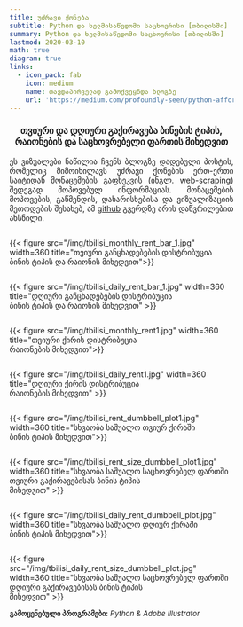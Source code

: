 ```yaml
---
title: უძრავი ქონება
subtitle: Python და ხელმისაწვდომი საცხოვრისი [თბილისში]
summary: Python და ხელმისაწვდომი საცხოვრისი [თბილისში]
lastmod: 2020-03-10
math: true
diagram: true
links:
  - icon_pack: fab
    icon: medium
    name: თავდაპირველად გამოქვეყნდა ბლოგზე
    url: 'https://medium.com/profoundly-seen/python-affordable-housing-tbilisi-7d36fa6cc4f9'
---
```

<style>
  img {
    transition:transform 0.25s ease;
    filter: grayscale(100%);
}
  img:hover {
    filter: grayscale(0);
}
</style>

<center><h3>თვიური და დღიური გაქირავება ბინების ტიპის, რაიონების და საცხოვრებელი ფართის მიხედვით</h3></center>

<p align="justify">
ეს ვიზუალები ნაწილია ჩვენს ბლოგზე დადებული პოსტის, რომელიც მიმოიხილავს უძრავი ქონების ერთ-ერთი საიტიდან მონაცემების გაფხეკვის (ინგლ. web-scraping) შედეგად მოპოვებულ ინფორმაციას. მონაცემების მოპოვების, გაწმენდის, დახარისხებისა და ვიზუალიზაციის მეთოდების შესახებ, ამ <a href="http://bit.ly/3aEdSc4">github</a> გვერდზე  არის დაწვრილებით ახსნილი.</p>

<!DOCTYPE html>
<html>
<head>
<meta name="viewport" content="width=device-width, initial-scale=1">
<style>
* {
  box-sizing: border-box;
}

/* Create two equal columns that floats next to each other */
.column {
  float: left;
  width: 50%;
  padding: 10px;
}

/* Clear floats after the columns */
.row:after {
  content: "";
  display: table;
  clear: both;
}

/* Responsive layout - makes the two columns stack on top of each other instead of next to each other */
@media screen and (max-width: 600px) {
  .column {
    width: 100%;
  }
}
</style>
</head>
<body>

<div class="row">
  <div class="column" style="">
    <p>{{< figure src="/img/tbilisi_monthly_rent_bar_1.jpg" width=360 title="თვიური განცხადებების დისტრიბუცია <br> ბინის ტიპის და რაიონის მიხედვით">}}</p>
  </div>
  <div class="column" style="">
    <p>{{< figure src="/img/tbilisi_daily_rent_bar_1.jpg" width=360 title="დღიური განცხადებების დისტრიბუცია <br> ბინის ტიპის და რაიონის მიხედვით" >}}</p>
  </div>
</div>
<div class="row">
  <div class="column" style="">
    <p>{{< figure src="/img/tbilisi_monthly_rent1.jpg" width=360 title="თვიური ქირის დისტრიბუცია <br> რაიონების მიხედვით">}}</p>
  </div>
  <div class="column" style="">
    <p>{{< figure src="/img/tbilisi_daily_rent1.jpg" width=360 title="დღიური ქირის დისტრიბუცია <br> რაიონების მიხედვით" >}}</p>
  </div>
</div>
<div class="row">
  <div class="column" style="">
    <p>{{< figure src="/img/tbilisi_rent_dumbbell_plot1.jpg" width=360 title="სხვაობა საშუალო თვიურ ქირაში <br> ბინის ტიპის მიხედვით">}}</p>
  </div>
  <div class="column" style="">
    <p>{{< figure src="/img/tbilisi_rent_size_dumbbell_plot1.jpg" width=360 title="სხვაობა საშუალო საცხოვრებელ ფართში <br> თვიური გაქირავებისას ბინის ტიპის <br> მიხედვით" >}}</p>
  </div>
</div>
<div class="row">
  <div class="column" style="">
    <p>{{< figure src="/img/tbilisi_daily_rent_dumbbell_plot.jpg" width=360 title="სხვაობა საშუალო დღიურ ქირაში <br> ბინის ტიპის მიხედვით">}}</p>
  </div>
  <div class="column" style="">
    <p>{{< figure src="/img/tbilisi_daily_rent_size_dumbbell_plot.jpg" width=360 title="სხვაობა საშუალო საცხოვრებელ ფართში <br> დღიური გაქირავებისას ბინის ტიპის <br> მიხედვით" >}}</p>
  </div>
</div>
</body>
</html>

<font size="2">
    <b>გამოყენებული პროგრამები:</b> <i>Python & Adobe Illustrator</i>
</font>

